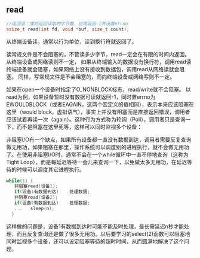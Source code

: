 ## read
```cpp
//返回值：成功返回读取的字节数，出错返回-1并设置errno
ssize_t read(int fd, void *buf, size_t count);  
```

从终端设备读，通常以行为单位，读到换行符就返回了。

读常规文件是不会阻塞的，不管读多少字节，read一定会在有限的时间内返回。从终端设备或网络读则不一定，
如果从终端输入的数据没有换行符，调用read读终端设备就会阻塞，如果网络上没有接收到数据包，调用read从网络读就会阻塞。
同样，写常规文件是不会阻塞的，而向终端设备或网络写则不一定。


如果在open一个设备时指定了O_NONBLOCK标志，read/write就不会阻塞。
以read为例，如果设备暂时没有数据可读就返回-1，同时置errno为EWOULDBLOCK（或者EAGAIN，这两个宏定义的值相同），表示本来应该阻塞在这里（would block，虚拟语气），事实上并没有阻塞而是直接返回错误，调用者应该试着再读一次（again）。这种行为方式称为轮询（Poll），调用者只是查询一下，而不是阻塞在这里死等，这样可以同时监视多个设备：


非阻塞I/O有一个缺点，如果所有设备都一直没有数据到达，调用者需要反复查询做无用功，如果阻塞在那里，操作系统可以调度别的进程执行，就不会做无用功了。在使用非阻塞I/O时，通常不会在一个while循环中一直不停地查询（这称为Tight Loop），而是每延迟等待一会儿来查询一下，以免做太多无用功，在延迟等待的时候可以调度其它进程执行。
```cpp
while(1) {
   非阻塞read(设备1);
   if(设备1有数据到达)    处理数据;
   非阻塞read(设备2);
   if(设备2有数据到达)    处理数据;
   ...   sleep(n);
  }
```
这样做的问题是，设备1有数据到达时可能不能及时处理，最长需延迟n秒才能处理，而且反复查询还是做了很多无用功。以后要学习的select(2)函数可以阻塞地同时监视多个设备，还可以设定阻塞等待的超时时间，从而圆满地解决了这个问题。
